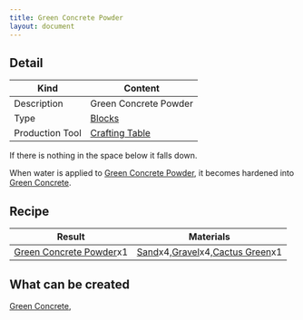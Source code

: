```yaml
---
title: Green Concrete Powder
layout: document
---
```

## Detail

|Kind|Content|
|---|---|
|Description|Green Concrete Powder|
|Type|[Blocks](Blocks)|
|Production Tool|[Crafting Table](Crafting_Table)|

If there is nothing in the space below it falls down.

When water is applied to [Green Concrete Powder](Green_Concrete_Powder), it becomes hardened into [Green Concrete](Green_Concrete).

## Recipe

|Result|Materials|
|---|---|
|[Green Concrete Powder](Green_Concrete_Powder)x1|[Sand](Sand)x4,[Gravel](Gravel)x4,[Cactus Green](Cactus_Green)x1|

## What can be created

[Green Concrete](Green_Concrete),
